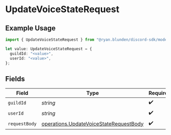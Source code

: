 # UpdateVoiceStateRequest

## Example Usage

```typescript
import { UpdateVoiceStateRequest } from "@ryan.blunden/discord-sdk/models/operations";

let value: UpdateVoiceStateRequest = {
  guildId: "<value>",
  userId: "<value>",
};
```

## Fields

| Field                                                                                            | Type                                                                                             | Required                                                                                         | Description                                                                                      |
| ------------------------------------------------------------------------------------------------ | ------------------------------------------------------------------------------------------------ | ------------------------------------------------------------------------------------------------ | ------------------------------------------------------------------------------------------------ |
| `guildId`                                                                                        | *string*                                                                                         | :heavy_check_mark:                                                                               | N/A                                                                                              |
| `userId`                                                                                         | *string*                                                                                         | :heavy_check_mark:                                                                               | N/A                                                                                              |
| `requestBody`                                                                                    | [operations.UpdateVoiceStateRequestBody](../../models/operations/updatevoicestaterequestbody.md) | :heavy_check_mark:                                                                               | N/A                                                                                              |